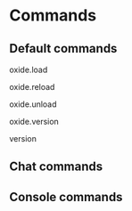 # Commands

## Default commands

oxide.load

oxide.reload

oxide.unload

oxide.version

version

## Chat commands

## Console commands

